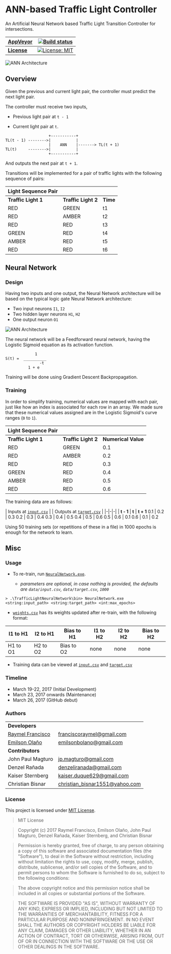 #  ANN-based Traffic Light Controller

An Artificial Neural Network based Traffic Light Transition Controller for intersections.

| [AppVeyor](https://ci.appveyor.com) | [![Build status](https://ci.appveyor.com/api/projects/status/0ix0yy9mhjm4m5cc?svg=true)](https://ci.appveyor.com/project/raymelon/trafficlightneuralnetwork) |
| - | - |
| **[License](https://opensource.org/licenses)** | [![License: MIT](https://img.shields.io/badge/License-MIT-yellow.svg)](https://opensource.org/licenses/MIT) | |

![ANN Architecture](https://github.com/raymelon/TrafficLightNeuralNetwork/blob/master/misc/demo.gif)

## Overview

Given the previous and current light pair, the controller must predict the next light pair.

The controller must receive two inputs, 

 - Previous light pair at `t - 1`

 - Current light pair at `t`.
 
 ```
                    +-----------+ 
 TL(t - 1) -------->|           |
                    |    ANN    |-------> TL(t + 1)
 TL(t)     -------->|           |
                    +-----------+ 
 ```
 
And outputs the next pair at `t + 1`.

Transitions will be implemented for a pair of traffic lights with the following sequence of pairs:

| Light Sequence Pair | | |
| - | - | - |
| **Traffic Light 1** | **Traffic Light 2** | **Time**
| RED | GREEN | t1
| RED | AMBER | t2
| RED | RED | t3
| GREEN | RED | t4
| AMBER | RED | t5
| RED | RED | t6

## Neural Network
### Design

Having two inputs and one output, the Neural Network architecture will be based on the typical logic gate Neural Network architecture:

- Two input neurons `I1`, `I2`
- Two hidden layer neurons `H1`, `H2`
- One output neuron `O1`

![ANN Architecture](https://github.com/raymelon/TrafficLightNeuralNetwork/blob/master/misc/ANNarchi.png)

The neural network will be a Feedforward neural network, having
the Logistic Sigmoid equation as its activation function.
```
             1
S(t) =  __________
               -t
          1 + e
```

Training will be done using Gradient Descent Backpropagation.

### Training

In order to simplify training, numerical values are mapped with each pair, just like how an index is associated for each row in an array.
We made sure that these numerical values assigned are in the Logistic Sigmoid's curve ranges (`0` to `1`).

| Light Sequence Pair | | |
| - | - | - |
| **Traffic Light 1** | **Traffic Light 2** | **Numerical Value**
| RED | GREEN | 0.1
| RED | AMBER | 0.2
| RED | RED | 0.3
| GREEN | RED | 0.4
| AMBER | RED | 0.5
| RED | RED | 0.6

The training data are as follows:

| Inputs at [`input.csv`](https://github.com/raymelon/TrafficLightNeuralNetwork/tree/master/data/input.csv) | | Outputs at 
   [`target.csv`](https://github.com/raymelon/TrafficLightNeuralNetwork/tree/master/data/target.csv) |
|-|-|-|
| **t - 1** | **t** | **t + 1**
0.1 | 0.2 | 0.3
0.2 | 0.3 | 0.4
0.3 | 0.4 | 0.5
0.4 | 0.5 | 0.6
0.5 | 0.6 | 0.1
0.6 | 0.1 | 0.2

Using 50 training sets (or repetitions of these in a file) in 1000 epochs is enough for the network to learn.

## Misc

### Usage
 - To re-train, run [`NeuralNetwork.exe`](https://github.com/raymelon/TrafficLightNeuralNetwork/tree/master/bin/NeuralNetwork.exe).
 
      * *parameters are optional, in case nothing is provided, the defaults are `data/input.csv`, `data/target.csv`, `1000`*
  ```
  > .\TrafficLightNeuralNetwork\bin> NeuralNetwork.exe <string:input_path> <string:target_path> <int:max_epochs>
  ```

 -  [`weights.csv`](https://github.com/raymelon/TrafficLightNeuralNetwork/tree/master/data/weights.csv) has its weights updated after re-train, with the following format:
 
 | I1 to H1 | I2 to H1 | Bias to H1 | I1 to H2 | I2 to H2 | Bias to H2 |
 |-|-|-|-|-|-|
 | H1 to O1 | H2 to O2 | Bias to O2 | none | none | none |


 - Training data can be viewed at
  [`input.csv`](https://github.com/raymelon/TrafficLightNeuralNetwork/tree/master/data/input.csv) and
  [`target.csv`](https://github.com/raymelon/TrafficLightNeuralNetwork/tree/master/data/target.csv)



### Timeline
- March 19-22, 2017 (Initial Development)
- March 23, 2017 onwards (Maintenance)
- March 26, 2017 (GitHub debut)

### Authors
| | |
| - | - |
| **Developers** |
| [Raymel Francisco](http://stackoverflow.com/users/4895040/raymelfrancisco) | franciscoraymel@gmail.com |
| [Emilson Olaño](https://github.com/EmilsonME) | emilsonbolano@gmail.com |
| **Contributors** |
|  John Paul Magturo | jp.magturo@gmail.com |
|  Denzel Rañada | denzeliranada@gmail.com |
|  Kaiser Sternberg | kaiser.duque629@gmail.com |
|  Christian Bisnar | christian_bisnar1551@yahoo.com |

### License

This project is licensed under [MIT License](https://github.com/raymelon/TrafficLightNeuralNetwork/blob/master/LICENSE.md).

> MIT License

> Copyright (c) 2017 Raymel Francisco, Emilson Olaño, John Paul Magturo, Denzel Rañada, Kaiser Sternberg, and Christian Bisnar

> Permission is hereby granted, free of charge, to any person obtaining a copy of this software and associated documentation files (the "Software"), to deal in the Software without restriction, including without limitation the rights to use, copy, modify, merge, publish, distribute, sublicense, and/or sell copies of the Software, and to permit persons to whom the Software is furnished to do so, subject to the following conditions:

> The above copyright notice and this permission notice shall be included in all copies or substantial portions of the Software.

> THE SOFTWARE IS PROVIDED "AS IS", WITHOUT WARRANTY OF ANY KIND, EXPRESS OR IMPLIED, INCLUDING BUT NOT LIMITED TO THE WARRANTIES OF MERCHANTABILITY, FITNESS FOR A PARTICULAR PURPOSE AND NONINFRINGEMENT. IN NO EVENT SHALL THE AUTHORS OR COPYRIGHT HOLDERS BE LIABLE FOR ANY CLAIM, DAMAGES OR OTHER LIABILITY, WHETHER IN AN ACTION OF CONTRACT, TORT OR OTHERWISE, ARISING FROM, OUT OF OR IN CONNECTION WITH THE SOFTWARE OR THE USE OR OTHER DEALINGS IN THE SOFTWARE.
